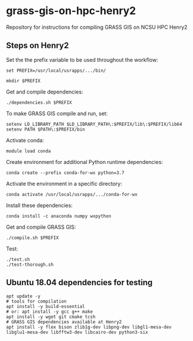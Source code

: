 # grass-gis-on-hpc-henry2

Repository for instructions for compiling GRASS GIS on NCSU HPC Henry2

## Steps on Henry2

Set the the prefix variable to be used throughout the workflow:

```
set PREFIX=/usr/local/usrapps/.../bin/
```

```
mkdir $PREFIX
```

Get and compile dependencies:

```
./dependencies.sh $PREFIX
```

To make GRASS GIS compile and run, set:

```
setenv LD_LIBRARY_PATH $LD_LIBRARY_PATH\:$PREFIX/lib\:$PREFIX/lib64
setenv PATH $PATH\:$PREFIX/bin
```

Activate conda:

```
module load conda
```

Create environment for additional Python runtime dependencies:

```
conda create --prefix conda-for-wx python=3.7
```

Activate the environment in a specific directory:

```
conda activate /usr/local/usrapps/.../conda-for-wx
```

Install these dependencies:

```
conda install -c anaconda numpy wxpython
```

Get and compile GRASS GIS:

```
./compile.sh $PREFIX
```

Test:

```
./test.sh
./test-thorough.sh
```

## Ubuntu 18.04 dependencies for testing

```
apt update -y
# tools for compilation
apt install -y build-essential
# or: apt install -y gcc g++ make
apt install -y wget git cmake tcsh
# GRASS GIS dependencies available at Henry2
apt install -y flex bison zlib1g-dev libpng-dev libgl1-mesa-dev libglu1-mesa-dev libfftw3-dev libcairo-dev python3-six
```
